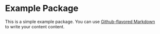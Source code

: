 # Example Package

This is a simple example package. You can use
[Github-flavored Markdown](https://guides.github.com/features/mastering-markdown/)
to write your content content. 